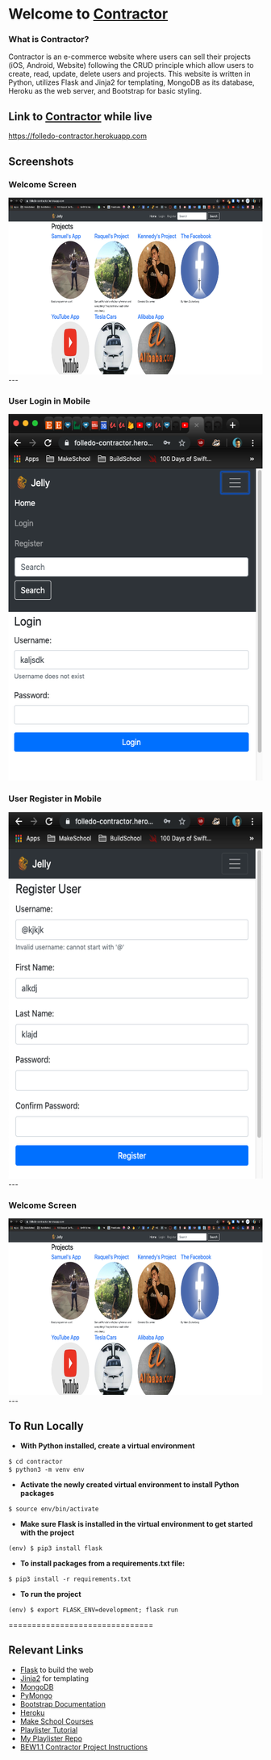 # Welcome to [Contractor](https://folledo-contractor.herokuapp.com)

### What is Contractor?
Contractor is an e-commerce website where users can sell their projects (iOS, Android, Website) following the CRUD principle which allow users to create, read, update, delete users and projects. This website is written in Python, utilizes Flask and Jinja2 for templating, MongoDB as its database, Heroku as the web server, and Bootstrap for basic styling.

## Link to [Contractor](https://folledo-contractor.herokuapp.com) while live
https://folledo-contractor.herokuapp.com

## Screenshots
### Welcome Screen
<img src="/static/photos/welcome_page.PNG" width="621" height="350">
---

### User Login in Mobile
<img src="https://github.com/SamuelFolledo/Contractor/blob/master/static/photos/mob_login_user.png" width="536" height="726">

### User Register in Mobile
<img src="https://github.com/SamuelFolledo/Contractor/blob/master/static/photos/mob_register_user.png" width="536" height="726">
---


### Welcome Screen
<img src="/static/photos/welcome_page.PNG" width="621" height="350">
---



## To Run Locally
- __With Python installed, create a virtual environment__
```
$ cd contractor
$ python3 -m venv env
```
- __Activate the newly created virtual environment to install Python packages__
```
$ source env/bin/activate
```
- __Make sure Flask is installed in the virtual environment to get started with the project__
```
(env) $ pip3 install flask
```
- __To install packages from a requirements.txt file:__ 
```
$ pip3 install -r requirements.txt
```
- __To run the project__ 
```
(env) $ export FLASK_ENV=development; flask run
```
===============================


## Relevant Links
- [Flask](https://flask.palletsprojects.com/en/1.1.x/) to build the web
- [Jinja2](https://jinja.palletsprojects.com/en/2.10.x/) for templating
- [MongoDB](https://www.mongodb.com)
- [PyMongo](https://api.mongodb.com/python/current/)
- [Bootstrap Documentation](https://getbootstrap.com/docs/4.1/getting-started/introduction/)
- [Heroku](https://heroku.com)
- [Make School Courses](https://www.makeschool.com/academy)
- [Playlister Tutorial](https://www.makeschool.com/academy/track/playlistr-video-playlists-with-flask-and-mongodb-1c)
- [My Playlister Repo](https://github.com/SamuelFolledo/Playlister)
- [BEW1.1 Contractor Project Instructions](https://docs.google.com/document/d/1C8eOyLBeGMKJ2y50QwLU5tWjNb2JVcpAE4khUBIfm0U/edit#)